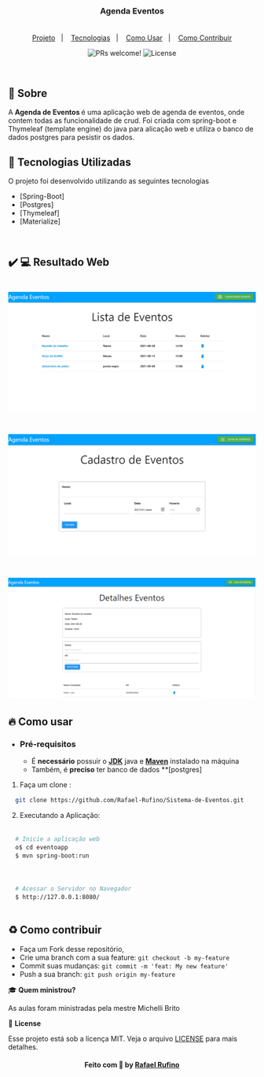 
<h3 align="center">
    <br><br>
    <b>Agenda Eventos</b>
    <br>
    <br>
</h3>


<p align="center">
  <a href="#sobre">Projeto</a>&nbsp;&nbsp;&nbsp;|&nbsp;&nbsp;&nbsp;
  <a href="#tecnologias-utilizadas">Tecnologias</a>&nbsp;&nbsp;&nbsp;|&nbsp;&nbsp;&nbsp;
  <a href="#como-usar">Como Usar</a>&nbsp;&nbsp;&nbsp;|&nbsp;&nbsp;&nbsp;
  <a href="#Como-Contribuir">Como Contribuir</a>
</p>

<p align="center">
 <img src="https://img.shields.io/static/v1?label=PRs&message=welcome&color=49AA26&labelColor=000000" alt="PRs welcome!" />

  <img alt="License" src="https://img.shields.io/static/v1?label=license&message=MIT&color=49AA26&labelColor=000000">
</p>

<br>



<a id="sobre"></a>


## :bookmark: Sobre

A <strong>Agenda de Eventos </strong> é uma aplicação web de agenda de eventos, onde contem todas as funcionalidade de crud. Foi criada com spring-boot e Thymeleaf (template engine) do java para alicação web e utiliza o banco de dados postgres para pesistir os dados.



<a id="tecnologias-utilizadas"></a>

## :rocket: Tecnologias Utilizadas

O projeto foi desenvolvido utilizando as seguintes tecnologias

- [Spring-Boot]
- [Postgres]
- [Thymeleaf]
- [Materialize]



<br>

## :heavy_check_mark: :computer: Resultado Web

<h1 align="center">
    <img alt="Web Home" src="./.github/app.png" width="800px">

</h1>
<h1 align="center">
    <img alt="Web Home" src="./.github/cadastro.png" width="800px">

</h1>
<h1 align="center">
    <img alt="Web Home" src="./.github/convidado.png" width="800px">

</h1>


<a id="como-usar"></a>

## :fire: Como usar

- ### **Pré-requisitos**

  - É **necessário** possuir o **[JDK]()** java e **[Maven]()** instalado na máquina
  - Também, é **preciso** ter banco de dados **[postgres]
  




1. Faça um clone :

```sh
  git clone https://github.com/Rafael-Rufino/Sistema-de-Eventos.git
```

2. Executando a Aplicação:

```sh

  # Inicie a aplicação web
  o$ cd eventoapp
  $ mvn spring-boot:run 


  
  # Acessar o Servidor no Navegador
  $ http://127.0.0.1:8080/
 


```
  
<a id="Como-Contribuir"></a>


## :recycle: Como contribuir

- Faça um Fork desse repositório,
- Crie uma branch com a sua feature: `git checkout -b my-feature`
- Commit suas mudanças: `git commit -m 'feat: My new feature'`
- Push a sua branch: `git push origin my-feature`


🎓 **Quem ministrou?**

As aulas foram ministradas pela mestre Michelli Brito 

📝 **License**

Esse projeto está sob a licença MIT. Veja o arquivo [LICENSE](LICENSE.md) para mais detalhes.




<h4 align="center">
    Feito com 💜 by <a href="https://www.linkedin.com/in/rafael-r-dos-santos-b889311ba/" target="_blank">Rafael Rufino</a>
</h4>






